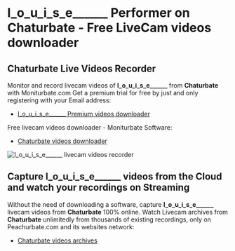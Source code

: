 # l_o_u_i_s_e______ Performer on Chaturbate - Free LiveCam videos downloader

## Chaturbate Live Videos Recorder

Monitor and record livecam videos of **l_o_u_i_s_e______** from **Chaturbate** with Moniturbate.com
Get a premium trial for free by just and only registering with your Email address:
* [l_o_u_i_s_e______ Premium videos downloader](https://moniturbate.com/request-demo-licence-key.html)

Free livecam videos downloader - Moniturbate Software:
* [Chaturbate videos downloader](https://moniturbate.com/moniturbate-download-software.html)

![l_o_u_i_s_e______ livecam videos recorder](https://peachurnet.com/templates/moniturbate-software.png)


## Capture l_o_u_i_s_e______ videos from the Cloud and watch your recordings on Streaming

Without the need of downloading a software, capture **l_o_u_i_s_e______** livecam videos from **Chaturbate** 100% online.
Watch Livecam archives from **Chaturbate** unlimitedly from thousands of existing recordings, only on Peachurbate.com and its websites network:
* [Chaturbate videos archives](https://peachurnet.com/)